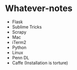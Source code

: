 # Whatever-notes
- Flask
- Sublime Tricks
- Scrapy
- Mac
- iTerm2
- Python
- Linux
- Penn DL
- Caffe (Installation is torture)
